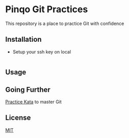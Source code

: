 # Pinqo Git Practices

This repository is a place to practice Git with confidence

## Installation

- Setup your ssh key on local

```bash
```

## Usage


## Going Further

[Practice Kata](https://github.com/eficode-academy/git-katas?tab=readme-ov-file) to master Git 


## License

[MIT](https://choosealicense.com/licenses/mit/)
